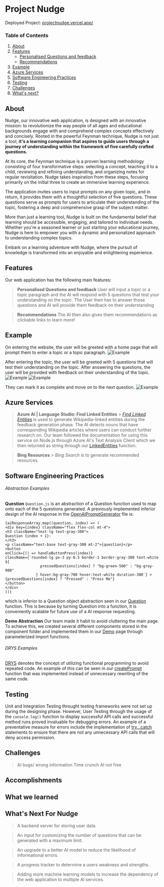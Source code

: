 # Project Nudge

Deployed Project: [projectnudge.vercel.app/](https://projectnudge.vercel.app/)

### Table of Contents

1. [About](#about)
2. [Features](#features)
   - [Personalised Questions and feedback](#persQues)
   - [Recommendations](#recom)
3. [Example](#example)
4. [Azure Services](#azure)
5. [Software Engineering Practices](#swepractice)
6. [Testing](#test)
7. [Challenges](#challenges)
8. [What's next?](#misc)

## About <a name="about"></a>

Nudge, our innovative web application, is designed with an innovative mission: to revolutionize the way people of all ages and educational backgrounds engage with and comprehend complex concepts effectively and concisely. Rooted in the powerful Feynman technique, Nudge is not just a tool; **it's a learning companion that aspires to guide users through a journey of understanding within the framework of five carefully crafted questions.**

At its core, the Feynman technique is a proven learning methodology consisting of four transformative steps: selecting a concept, teaching it to a child, reviewing and refining understanding, and organizing notes for regular revisitation. Nudge takes inspiration from these steps, focusing primarily on the initial three to create an immersive learning experience.

The application invites users to input prompts on any given topic, and in return, it provides them with a thoughtful selection of five questions. These questions serve as prompts for users to articulate their understanding of the topic, fostering a deep and comprehensive grasp of the subject matter.

More than just a learning tool, Nudge is built on the fundamental belief that learning should be accessible, engaging, and tailored to individual needs. Whether you're a seasoned learner or just starting your educational journey, Nudge is here to empower you with a dynamic and personalized approach to understanding complex topics.

Embark on a learning adventure with Nudge, where the pursuit of knowledge is transformed into an enjoyable and enlightening experience.

## Features <a name="features"></a>

Our web application has the following main features:

> **Personalised Questions and feedback** <a name="persQues"></a>
> User will input a topic or a topic paragraph and the AI
> will respond with 5 questions that test your understanding
> on the topic.
> The User then has to answer those questions and AI will provide them
> feedback on their understanding

> **Recommendations** <a name="recom"></a>
> The AI then also gives them recommendations
> as clickable links to learn more!

## Example <a name="example"></a>

On entering the website, the user will be greeted with a home page that will prompt them to enter a topic or a topic paragraph.
![Example](/documentationImages/home.jpg)

After entering the topic, the user will be greeted with 5 questions that will test their understanding on the topic.
After answering the questions, the user will be provided with feedback on their understanding of the topic.
![Example](/documentationImages/p1.jpg)
![Example](/documentationImages/p1-complete.jpg)

They can mark it as complete and move on to the next question.
![Example](/documentationImages/further.jpg)

## Azure Services <a name="azure"></a>

> **Azure AI | Language Studio: Find Linked Entities** > [_Find Linked Entities_](https://language.cognitive.azure.com/tryout/linkedEntities) is used to generate Wikipedia-linked entities during the feedback generation phase. The AI detects nouns that have corresponding Wikipedia articles where users can conduct further research on. Our team followed the documentation for using this service on Node.js through Azure AI's Text Analysis Client which we then returned as string through our [LinkedEntities](/cinnamonroll//src/components/LinkedEntities.js) function.

> **Bing Resources** > _Bing Search_ is to generate recommended resources.

## Software Engineering Practices <a name="swepractice"></a>

###### Abstraction Examples

**Question**
`Question.js` is an abstraction of a Question function used to map
onto each of the 5 questions generated. A previously implemented inferior design of the AI response in the [OpenAIPromptGenerator](/cinnamonroll//src/OpenAIPromptGenerator.js) file is:

```
{aiResponseArray.map((question, index) => (
<div key={index} className="flex flex-col mt-4">
<h3 className="text-lg text-gray-300">
Question {index + 1}:
</h3>
<p className="text-base text-gray-300 mt-2">{question}</p>
<button
onClick={() => handleButtonPress(index)}
className={`rounded-lg px-3 py-0.5 border-1 border-gray-300 text-white ${
                pressedQuestions[index] ? "bg-green-500" : "bg-gray-900"
              } hover:bg-gray-700 hover:text-white duration-300`} >
{pressedQuestions[index] ? "Pressed" : "Press Me"}
</button>
</div>
))}
```

which is inferior to a Question object abstraction seen in our [Question](/cinnamonroll/src/components/Question.js) function. This is because by turning Question into a function, it is conveniently scalable for future use of a AI response requesting.

**Demo Abstraction**
Our team made it habit to avoid cluttering the main page. To achieve this, we created several different components stored in the component folder and implemented them in our [Demo](/cinnamonroll/src/components/Demo.js) page through parameterized import functions.

###### DRYS Examples

[DRYS](https://www.baeldung.com/cs/dry-software-design-principle#:~:text=Definition,only%20once%20in%20the%20codebase.) denotes the concept of utilizing functional programming to avoid repeated code.
An example of this can be seen in our [createPrompt](/cinnamonroll/src/components/createPrompt.js) function that was implemented instead of unnecessary rewriting of the same code.

## Testing <a name="test"></a>

Unit and Integration Testing throught testing frameworks were not set up during the designing phase. However, User Testing through the usage of the `console.log()` function to display successful API calls and successful method runs proved invaluable for debugging errors. An example of a preventative measure for errors include the implementation of [try...catch](https://developer.mozilla.org/en-US/docs/Web/JavaScript/Reference/Statements/try...catch) statements to ensure that there are not any unnecessary API calls that will deny access permission.

## Challenges <a name="challenges"></a>

> AI bugs/ wrong information
> Time crunch
> AI not free

## Accomplishments

## What we learned

## What's Next For Nudge

> A backend server for storing user data.

> An input for customizing the number of questions that can be generated with a maximum limit.

> An upgrade to a better AI model to reduce the likelihood of informational errors.

> A progress tracker to determine a users weakness and strengths.

> Adding more machine learning models to increase the dependency of the web application to multiple AI services.
